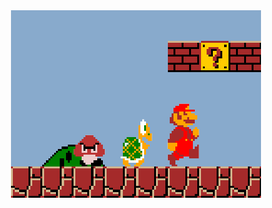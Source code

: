 <div align="center">
    <img src="https://github.com/nirmitjoshi/nirmitjoshi/blob/main/mario.gif"/>
</div>
